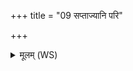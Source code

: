 +++
title = "09 सप्ताज्यानि परि"

+++
<details><summary>मूलम् (WS)</summary>

सप्ताज्यानि परि भूतमायन् सप्त होतार ऋतुष्या यजन्ति ताः सप्त गृध्रा इति शुश्रवाहम् ॥ ॥ ९ ॥
</details>